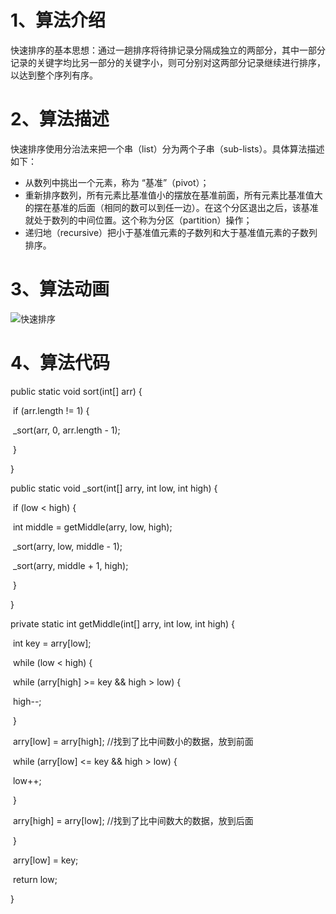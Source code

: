 # 1、算法介绍

快速排序的基本思想：通过一趟排序将待排记录分隔成独立的两部分，其中一部分记录的关键字均比另一部分的关键字小，则可分别对这两部分记录继续进行排序，以达到整个序列有序。

# 2、算法描述

快速排序使用分治法来把一个串（list）分为两个子串（sub-lists）。具体算法描述如下：

- 从数列中挑出一个元素，称为 “基准”（pivot）；
- 重新排序数列，所有元素比基准值小的摆放在基准前面，所有元素比基准值大的摆在基准的后面（相同的数可以到任一边）。在这个分区退出之后，该基准就处于数列的中间位置。这个称为分区（partition）操作；
- 递归地（recursive）把小于基准值元素的子数列和大于基准值元素的子数列排序。

# 3、算法动画

 ![快速排序](https://gitee.com/firewolf/allinone/raw/master/images/快速排序.gif)

# 4、算法代码

public static void sort(int[] arr) {

​    if (arr.length != 1) {

​        _sort(arr, 0, arr.length - 1);

​    }

}

public static void _sort(int[] arry, int low, int high) {

​    if (low < high) {

​        int middle = getMiddle(arry, low, high);

​        _sort(arry, low, middle - 1);

​        _sort(arry, middle + 1, high);

​    }

}

private static int getMiddle(int[] arry, int low, int high) {

​    int key = arry[low];

​    while (low < high) {

​        while (arry[high] >= key && high > low) {

​            high--;

​        }

​        arry[low] = arry[high]; //找到了比中间数小的数据，放到前面

​        while (arry[low] <= key && high > low) {

​            low++;

​        }

​        arry[high] = arry[low]; //找到了比中间数大的数据，放到后面

​    }

​    arry[low] = key;

​    return low;

}